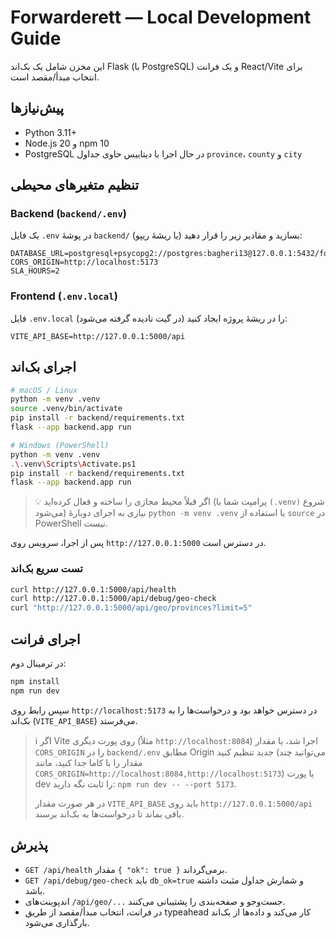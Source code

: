 # Forwarderett — Local Development Guide

این مخزن شامل یک بک‌اند Flask (با PostgreSQL) و یک فرانت React/Vite برای انتخاب مبدأ/مقصد است.

## پیش‌نیازها

- Python 3.11+
- Node.js 20 و npm 10
- PostgreSQL در حال اجرا با دیتابیس حاوی جداول `province`، `county` و `city`

## تنظیم متغیرهای محیطی

### Backend (`backend/.env`)

یک فایل `.env` در پوشهٔ `backend/` (یا ریشهٔ ریپو) بسازید و مقادیر زیر را قرار دهید:

```env
DATABASE_URL=postgresql+psycopg2://postgres:bagheri13@127.0.0.1:5432/forwarderett
CORS_ORIGIN=http://localhost:5173
SLA_HOURS=2
```

### Frontend (`.env.local`)

فایل `.env.local` را در ریشهٔ پروژه ایجاد کنید (در گیت نادیده گرفته می‌شود):

```env
VITE_API_BASE=http://127.0.0.1:5000/api
```

## اجرای بک‌اند

```bash
# macOS / Linux
python -m venv .venv
source .venv/bin/activate
pip install -r backend/requirements.txt
flask --app backend.app run

# Windows (PowerShell)
python -m venv .venv
.\.venv\Scripts\Activate.ps1
pip install -r backend/requirements.txt
flask --app backend.app run
```

> 💡 اگر قبلاً محیط مجازی را ساخته و فعال کرده‌اید (پرامپت شما با ‎`(.venv)`‎ شروع می‌شود) نیازی به اجرای دوبارهٔ `python -m venv .venv` یا استفاده از `source` در PowerShell نیست.

پس از اجرا، سرویس روی `http://127.0.0.1:5000` در دسترس است.

### تست سریع بک‌اند

```bash
curl http://127.0.0.1:5000/api/health
curl http://127.0.0.1:5000/api/debug/geo-check
curl "http://127.0.0.1:5000/api/geo/provinces?limit=5"
```

## اجرای فرانت

در ترمینال دوم:

```bash
npm install
npm run dev
```

سپس رابط روی `http://localhost:5173` در دسترس خواهد بود و درخواست‌ها را به بک‌اند (`VITE_API_BASE`) می‌فرستد.

> ℹ️ اگر Vite روی پورت دیگری (مثلاً `http://localhost:8084`) اجرا شد، یا مقدار `CORS_ORIGIN` را در `backend/.env` مطابق Origin جدید تنظیم کنید (می‌توانید چند مقدار را با کاما جدا کنید، مانند `CORS_ORIGIN=http://localhost:8084,http://localhost:5173`) یا پورت dev را ثابت نگه دارید: `npm run dev -- --port 5173`.
>
> در هر صورت مقدار `VITE_API_BASE` باید روی `http://127.0.0.1:5000/api` باقی بماند تا درخواست‌ها به بک‌اند برسند.

## پذیرش

- `GET /api/health` مقدار `{ "ok": true }` برمی‌گرداند.
- `GET /api/debug/geo-check` باید `db_ok=true` و شمارش جداول مثبت داشته باشد.
- اندپوینت‌های `/api/geo/...` جست‌وجو و صفحه‌بندی را پشتیبانی می‌کنند.
- در فرانت، انتخاب مبدأ/مقصد از طریق typeahead کار می‌کند و داده‌ها از بک‌اند بارگذاری می‌شود.
